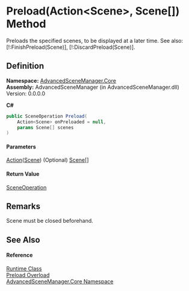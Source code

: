 # Preload(Action\<Scene>, Scene\[]) Method

Preloads the specified scenes, to be displayed at a later time. See also: \[!:FinishPreload(Scene)], \[!:DiscardPreload(Scene)].

## Definition

**Namespace:** [AdvancedSceneManager.Core](N_AdvancedSceneManager_Core.md)\
**Assembly:** AdvancedSceneManager (in AdvancedSceneManager.dll) Version: 0.0.0.0

**C#**

```c#
public SceneOperation Preload(
	Action<Scene> onPreloaded = null,
	params Scene[] scenes
)
```

#### Parameters

&#x20; [Action](https://learn.microsoft.com/dotnet/api/system.action-1)([Scene](T_AdvancedSceneManager_Models_Scene.md))  (Optional)   [Scene](T_AdvancedSceneManager_Models_Scene.md)\[]&#x20;

#### Return Value

[SceneOperation](T_AdvancedSceneManager_Core_SceneOperation.md)

## Remarks

Scene must be closed beforehand.

## See Also

#### Reference

[Runtime Class](T_AdvancedSceneManager_Core_Runtime.md)\
[Preload Overload](Overload_AdvancedSceneManager_Core_Runtime_Preload.md)\
[AdvancedSceneManager.Core Namespace](N_AdvancedSceneManager_Core.md)
